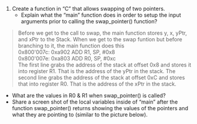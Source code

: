 1. Create a function in “C” that allows swapping of two pointers.  
   * Explain what the “main” function does in order to setup the input arguments prior to calling the swap_pointer() function?  
> Before we get to the call to swap, the main function stores y, x, yPtr, and xPtr to the Stack.  When we get to the swap funtion but before branching to it, the main function does this  
   0x800'007c: 0xa902         ADD       R1, SP, #0x8  
   0x800'007e: 0xa803         ADD       R0, SP, #0xc  
The first line grabs the address of the stack at offset 0x8 and stores it into register R1.  That is the address of the yPtr in the stack.  The second line grabs the address of the stack at offset 0xC and stores that into register R0.  That is the address of the xPtr in the stack.  
   * What are the values in R0 & R1 when swap_pointer() is called?  
   * Share a screen shot of the local variables inside of “main” after the function swap_pointer() returns showing the values of the pointers and what they are pointing to (similar to the picture below).  
